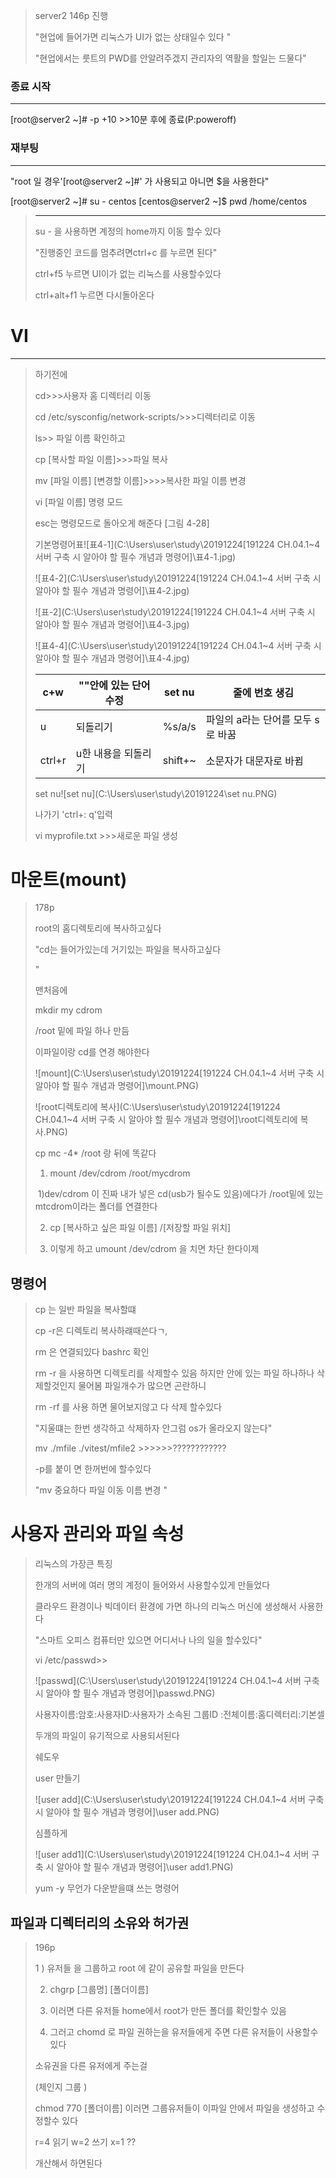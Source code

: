 > server2 146p  진행 
>
> "현업에 들어가면 리눅스가 UI가 없는 상태일수 있다 "
>
> "현업에서는 룻트의 PWD를 안알려주겠지 관리자의 역활을 할일는 드물다"

### 종료 시작

----

[root@server2 ~]#   -p +10 >>10분 후에 종료(P:poweroff)

### 재부팅

----

"root 일 경우'[root@server2 ~]#' 가 사용되고 아니면 $을 사용한다"

[root@server2 ~]# su - centos
[centos@server2 ~]$ pwd
/home/centos

> ---
>
> su - 을 사용하면 계정의 home까지 이동 할수 있다
>
> "진행중인 코드를 멈추려면ctrl+c 를 누르면 된다"
>
> ctrl+f5 누르면 UI이가 없는 리눅스를 사용할수있다 
>
> ctrl+alt+f1 누르면 다시돌아온다

# VI

---

> 하기전에 
>
> cd>>>사용자 홈 디렉터리 이동
>
> cd /etc/sysconfig/network-scripts/>>>디렉터리로 이동
>
> ls>> 파일 이름 확인하고 
>
> cp [복사할 파일 이름]>>>파일 복사
>
> mv [파일 이름] [변경할 이름]>>>>복사한 파일 이름 변경
>
> vi [파일 이름] 명령 모드 
>
> 
>
> esc는  명령모드로 돌아오게 해준다 [그림 4-28]
>
> 기본명령어표![표4-1](C:\Users\user\study\20191224[191224 CH.04.1~4 서버 구축 시 알아야 할 필수 개념과 명령어]\표4-1.jpg)
>
> ![표4-2](C:\Users\user\study\20191224[191224 CH.04.1~4 서버 구축 시 알아야 할 필수 개념과 명령어]\표4-2.jpg)
>
> ![표-2](C:\Users\user\study\20191224[191224 CH.04.1~4 서버 구축 시 알아야 할 필수 개념과 명령어]\표4-3.jpg)
>
> ![표4-4](C:\Users\user\study\20191224[191224 CH.04.1~4 서버 구축 시 알아야 할 필수 개념과 명령어]\표4-4.jpg)
>
> | c+w    | ""안에 있는 단어 수정 | set nu  | 줄에 번호 생김                    |
> | ------ | --------------------- | ------- | --------------------------------- |
> | u      | 되돌리기              | %s/a/s  | 파일의 a라는 단어를 모두 s로 바꿈 |
> | ctrl+r | u한 내용을 되돌리기   | shift+~ | 소문자가 대문자로 바뀜            |
>
> set nu![set nu](C:\Users\user\study\20191224\set nu.PNG)
>
> 
>
> 나가기 'ctrl+: q'입력
>
> vi myprofile.txt >>>새로운 파일 생성

# 마운트(mount)

> 178p
>
> root의 홈디렉토리에 복사하고싶다
>
> "cd는 들어가있는데 거기있는 파일을 복사하고싶다
>
> "
>
> 맨처음에 
>
> mkdir my cdrom
>
> /root 밑에  파일 하나 만듬
>
> 이파일이랑 cd를 연경 해야한다
>
> 
>
> ![mount](C:\Users\user\study\20191224[191224 CH.04.1~4 서버 구축 시 알아야 할 필수 개념과 명령어]\mount.PNG)
>
> ![root디렉토리에 복사](C:\Users\user\study\20191224[191224 CH.04.1~4 서버 구축 시 알아야 할 필수 개념과 명령어]\root디렉토리에 복사.PNG)
>
> cp mc -4* /root 랑 뒤에 똑같다
>
> 1) mount /dev/cdrom /root/mycdrom
>
> ​		1)dev/cdrom 이 진짜 내가 넣은 cd(usb가 될수도 있음)에다가 /root밑에 있는 mtcdrom이라는 폴더를 연결한다 
>
> 2) cp [복사하고 싶은 파일 이름] /[저장할 파일 위치]
>
> 3) 이렇게 하고 umount /dev/cdrom 을 치면 차단 한다이제

## 명령어

> cp 는 일반 파일을 복사할떄
>
> cp -r은 디렉토리 복사하럐때쓴다ㄱ, 
>
> rm 은 연결되있다 bashrc 확인
>
> rm -r 을 사용하면 디렉토리를 삭제할수 있음 하지만 안에 있는 파일 하나하나 삭제할것인지 물어봄 파일개수가 많으면 곤란하니
>
> rm -rf 를 사용 하면 물어보지않고 다 삭제 할수있다
>
> "지울떄는 한번 생각하고 삭제하자 안그럼 os가 올라오지 않는다"
>
> mv ./mfile ./vitest/mfile2 >>>>>>????????????
>
> -p를 붙이 면 한꺼번에 할수있다
>
> "mv 중요하다 파일 이동 이름 변경 "
>
> 

# 사용자 관리와 파일 속성

> 리눅스의 가장큰 특징
>
> 한개의 서버에 여러 명의 계정이 들어와서 사용할수있게 만들었다
>
> 클라우드 환경이나 빅데이터 환경에 가면 하나의 리눅스 머신에 생성해서 사용한다
>
> "스마트 오피스 컴퓨터만 있으면 어디서나 나의 일을 할수있다"
>
> vi /etc/passwd>>
>
> ![passwd](C:\Users\user\study\20191224[191224 CH.04.1~4 서버 구축 시 알아야 할 필수 개념과 명령어]\passwd.PNG)
>
> 사용자이름:암호:사용자ID:사용자가 소속된 그룹ID :전체이름:홈디렉터리:기본셀
>
> 두개의 파일이 유기적으로 사용되서된다 
>
> 쉐도우
>
> user 만들기
>
> ![user add](C:\Users\user\study\20191224[191224 CH.04.1~4 서버 구축 시 알아야 할 필수 개념과 명령어]\user add.PNG)
>
> 심플하게
>
> ![user add1](C:\Users\user\study\20191224[191224 CH.04.1~4 서버 구축 시 알아야 할 필수 개념과 명령어]\user add1.PNG)
>
> yum -y 무언가 다운받을떄 쓰는 명령어

## 파일과 디렉터리의 소유와 허가권

> 196p
>
> 1 ) 유저들 을 그룹하고 root 에  같이 공유할 파일을 만든다
>
> 2) chgrp [그룹명] [폴더이름]
>
> 3) 이러면 다른 유저들 home에서 root가 만든 폴더를 확인할수 있음
>
> 4) 그러고 chomd 로 파일 권하는을 유저들에게 주면 다른 유저들이 사용할수있다
>
> 소유권을 다른 유저에게 주는걸
>
> (체인지 그룹 )
>
> chmod 770 [폴더이름] 이러면 그룹유저들이 이파일 안에서 파일을 생성하고 수정할수 있다
>
> r=4 읽기 w=2 쓰기 x=1 ?? 
>
> 개산해서 하면된다 
>
> 
>
> 

